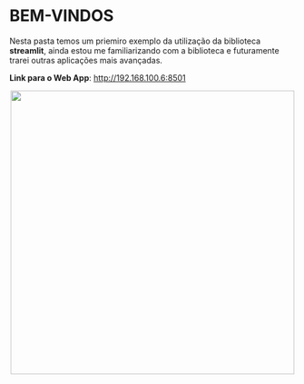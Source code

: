 # BEM-VINDOS
Nesta pasta temos um priemiro exemplo da utilização da biblioteca **streamlit**, ainda estou me familiarizando com a biblioteca e futuramente trarei outras aplicações mais avançadas.

**Link para o Web App**: http://192.168.100.6:8501 



<div align="center">
<img src="https://user-images.githubusercontent.com/87787728/170304522-c43cc6f7-c762-4698-a36e-871b854cea14.jpg" width="500px" />
</div>
